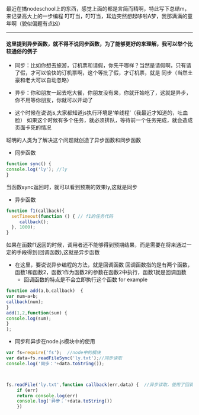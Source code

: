 最近在搞nodeschool上的东西，感觉上面的都是言简而精啊，特此写下总结m，来记录高大上的一步编程
叮叮当，叮叮当，耳边突然想起哆啦A梦，我那满满的童年啊（貌似偏题有点凶）

----

#### 这里提到异步函数，就不得不说同步函数，为了能够更好的来理解，我可以举个比较通俗的例子

* 同步：比如你想去旅游，订机票和请假，你先干哪样？当然是请假啊，只有请了假，才可以愉快的订机票啊，这个等批了假，才订机票，就是
同步（当然土豪和老大可以自动忽略）
* 异步：你和朋友一起去吃大餐，你朋友没有来，你就开始吃了，这就是异步，你不用等你朋友，你就可以开动了

* 这个时候在说说js,大家都知道js执行环境是‘单线程’（我最近才知道的，吐血脸）
如果这个时候有多个任务，就必须排队，等待前一个任务完成，就会造成页面卡死的情况

聪明的人类为了解决这个问题就创造了异步函数和同步函数

* 同步函数

```javascript
function sync() {
console.log('ly'); //ly
}
```

当函数sync返回时，就可以看到预期的效果ly,这就是同步

* 异步函数

```javascript
function f1(callback){
  setTimeout(function () { // f1的任务代码
     callback();
  }, 1000);
}
```

如果在函数f1返回的时候，调用者还不能够得到预期结果，而是需要在将来通过一定的手段得到(回调函数),这就是异步函数

* 在这里，要说说异步编程的方法，就是回调函数
回调函数指的是有两个函数，函数1和函数2，函数1作为函数2的参数在函数2中执行，函数1就是回调函数
   * 回调函数的特点是不会立即执行这个函数
   for example
```javascript
function add(a,b,callback)  {
var num=a+b;
callback(num);
}
add(1,2,function(sum) {
console.log(sum);
}
);
```

* 同步和异步在node.js模块中的使用

```javascript
var fs=require('fs');  //node中的模块
var data=fs.readFileSync('ly.txt');//同步读取
console.log('同步：'+data.toString());  



fs.readFile('ly.txt',function callback(err,data) {  //异步读取，使用了回调函数
	if (err) 
	return console.log(err)
	console.log('异步：'+data.toString())
	})
```








